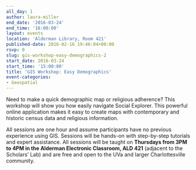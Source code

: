 ```yaml
---
all_day: 1
author: laura-miller
end_date: '2016-03-24'
end_time: '16:00:00'
layout: events
location: 'Alderman Library, Room 421'
published-date: 2016-02-16 19:46:04+00:00
rsvp: 0
slug: gis-workshop-easy-demographics-2
start_date: 2016-03-24
start_time: '15:00:00'
title: 'GIS Workshop: Easy Demographics'
event-categories:
- Geospatial
---
```


Need to make a quick demographic map or religious adherence? This workshop will show you how easily navigate Social Explorer. This powerful online application makes it easy to create maps with contemporary and historic census data and religious information.

All sessions are one hour and assume participants have no previous experience using GIS. Sessions will be hands-on with step-by-step tutorials and expert assistance. All sessions will be taught on **Thursdays from 3PM to 4PM in the Alderman Electronic Classroom, ALD 421** (adjacent to the Scholars’ Lab) and are free and open to the UVa and larger Charlottesville community.

